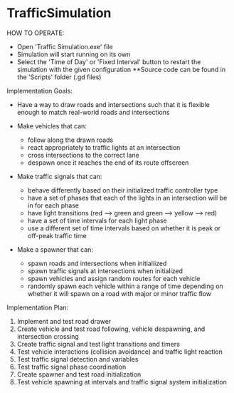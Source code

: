 # TrafficSimulation

HOW TO OPERATE:
- Open 'Traffic Simulation.exe' file
- Simulation will start running on its own
- Select the 'Time of Day' or 'Fixed Interval' button to restart the simulation with the given configuration
  **Source code can be found in the 'Scripts' folder (.gd files)

Implementation Goals:
  - Have a way to draw roads and intersections such that it is flexible enough to match real-world roads and intersections

  - Make vehicles that can:
    + follow along the drawn roads
    + react appropriately to traffic lights at an intersection
    + cross intersections to the correct lane
    + despawn once it reaches the end of its route offscreen

  - Make traffic signals that can:
    + behave differently based on their initialized traffic controller type
    + have a set of phases that each of the lights in an intersection will be in for each phase
    + have light transitions (red --> green and green --> yellow --> red)
    + have a set of time intervals for each light phase
    + use a different set of time intervals based on whether it is peak or off-peak traffic time
   
  - Make a spawner that can:
    + spawn roads and intersections when initialiized
    + spawn traffic signals at intersections when initialized
    + spawn vehicles and assign random routes for each vehicle
    + randomly spawn each vehicle within a range of time depending on whether it will spawn on a road with major or minor traffic flow
    
Implementation Plan:
  1. Implement and test road drawer
  2. Create vehicle and test road following, vehicle despawning, and intersection crossing
  3. Create traffic signal and test light transitions and timers
  4. Test vehicle interactions (collision avoidance) and traffic light reaction
  5. Test traffic signal detection and variables
  6. Test traffic signal phase coordination
  7. Create spawner and test road initialization
  8. Test vehicle spawning at intervals and traffic signal system initialization
